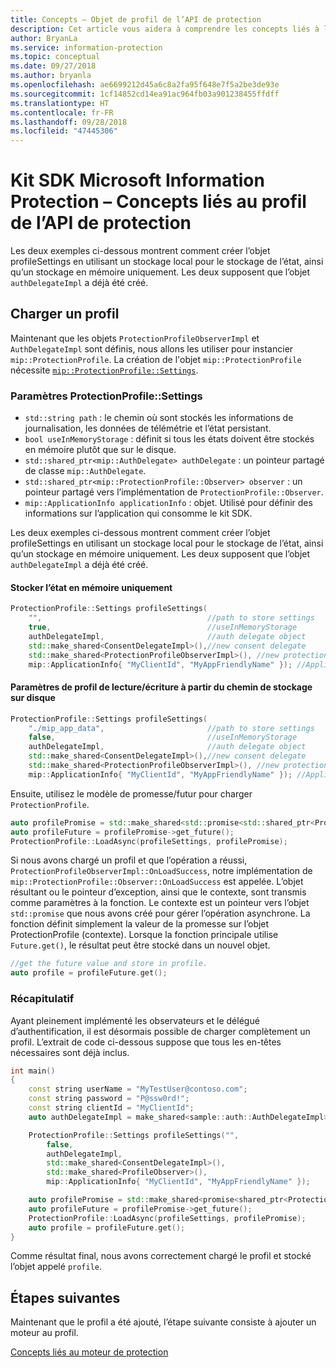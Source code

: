 ```yaml
---
title: Concepts – Objet de profil de l’API de protection
description: Cet article vous aidera à comprendre les concepts liés à l’objet de profil de protection qui est créé pendant l’initialisation de l’application.
author: BryanLa
ms.service: information-protection
ms.topic: conceptual
ms.date: 09/27/2018
ms.author: bryanla
ms.openlocfilehash: ae6699212d45a6c8a2fa95f648e7f5a2be3de93e
ms.sourcegitcommit: 1cf14852cd14ea91ac964fb03a901238455ffdff
ms.translationtype: HT
ms.contentlocale: fr-FR
ms.lasthandoff: 09/28/2018
ms.locfileid: "47445306"
---
```

# <a name="microsoft-information-protection-sdk---protection-api-profile-concepts"></a>Kit SDK Microsoft Information Protection – Concepts liés au profil de l’API de protection

Les deux exemples ci-dessous montrent comment créer l’objet profileSettings en utilisant un stockage local pour le stockage de l’état, ainsi qu’un stockage en mémoire uniquement. Les deux supposent que l’objet `authDelegateImpl` a déjà été créé.

## <a name="load-a-profile"></a>Charger un profil

Maintenant que les objets `ProtectionProfileObserverImpl` et `AuthDelegateImpl` sont définis, nous allons les utiliser pour instancier `mip::ProtectionProfile`. La création de l'objet `mip::ProtectionProfile` nécessite [`mip::ProtectionProfile::Settings`](reference/class_mip_ProtectionProfile_settings.md).

### <a name="protectionprofilesettings-parameters"></a>Paramètres ProtectionProfile::Settings

- `std::string path` : le chemin où sont stockés les informations de journalisation, les données de télémétrie et l’état persistant.
- `bool useInMemoryStorage` : définit si tous les états doivent être stockés en mémoire plutôt que sur le disque.
- `std::shared_ptr<mip::AuthDelegate> authDelegate` : un pointeur partagé de classe `mip::AuthDelegate`.
- `std::shared_ptr<mip::ProtectionProfile::Observer> observer` : un pointeur partagé vers l’implémentation de `ProtectionProfile::Observer`.
- `mip::ApplicationInfo applicationInfo` : objet. Utilisé pour définir des informations sur l’application qui consomme le kit SDK.

Les deux exemples ci-dessous montrent comment créer l’objet profileSettings en utilisant un stockage local pour le stockage de l’état, ainsi qu’un stockage en mémoire uniquement. Les deux supposent que l’objet `authDelegateImpl` a déjà été créé.

#### <a name="store-state-in-memory-only"></a>Stocker l’état en mémoire uniquement

```cpp
ProtectionProfile::Settings profileSettings(
    "",                                     //path to store settings
    true,                                   //useInMemoryStorage
    authDelegateImpl,                       //auth delegate object
    std::make_shared<ConsentDelegateImpl>(),//new consent delegate
    std::make_shared<ProtectionProfileObserverImpl>(), //new protection profile observer
    mip::ApplicationInfo{ "MyClientId", "MyAppFriendlyName" }); //ApplicationInfo object
```

#### <a name="readwrite-profile-settings-from-storage-path-on-disk"></a>Paramètres de profil de lecture/écriture à partir du chemin de stockage sur disque

```cpp
ProtectionProfile::Settings profileSettings(
    "./mip_app_data",                       //path to store settings
    false,                                  //useInMemoryStorage
    authDelegateImpl,                       //auth delegate object
    std::make_shared<ConsentDelegateImpl>(),//new consent delegate
    std::make_shared<ProtectionProfileObserverImpl>(), //new protection profile
    mip::ApplicationInfo{ "MyClientId", "MyAppFriendlyName" }); //ApplicationInfo object
```

Ensuite, utilisez le modèle de promesse/futur pour charger `ProtectionProfile`.

```cpp
auto profilePromise = std::make_shared<std::promise<std::shared_ptr<ProtectionProfile>>>();
auto profileFuture = profilePromise->get_future();
ProtectionProfile::LoadAsync(profileSettings, profilePromise);
```

Si nous avons chargé un profil et que l’opération a réussi, `ProtectionProfileObserverImpl::OnLoadSuccess`, notre implémentation de `mip::ProtectionProfile::Observer::OnLoadSuccess` est appelée. L’objet résultant ou le pointeur d’exception, ainsi que le contexte, sont transmis comme paramètres à la fonction. Le contexte est un pointeur vers l’objet `std::promise` que nous avons créé pour gérer l’opération asynchrone. La fonction définit simplement la valeur de la promesse sur l’objet ProtectionProfile (contexte). Lorsque la fonction principale utilise `Future.get()`, le résultat peut être stocké dans un nouvel objet.

```cpp
//get the future value and store in profile.
auto profile = profileFuture.get();
```

### <a name="putting-it-together"></a>Récapitulatif

Ayant pleinement implémenté les observateurs et le délégué d’authentification, il est désormais possible de charger complètement un profil. L’extrait de code ci-dessous suppose que tous les en-têtes nécessaires sont déjà inclus.

```cpp
int main()
{
    const string userName = "MyTestUser@contoso.com";
    const string password = "P@ssw0rd!";
    const string clientId = "MyClientId";
    auto authDelegateImpl = make_shared<sample::auth::AuthDelegateImpl>(userName, password, clientId);

    ProtectionProfile::Settings profileSettings("",
        false,
        authDelegateImpl,
        std::make_shared<ConsentDelegateImpl>(),
        std::make_shared<ProfileObserver>(),
        mip::ApplicationInfo{ "MyClientId", "MyAppFriendlyName" });

    auto profilePromise = std::make_shared<promise<shared_ptr<ProtectionProfile>>>();
    auto profileFuture = profilePromise->get_future();
    ProtectionProfile::LoadAsync(profileSettings, profilePromise);
    auto profile = profileFuture.get();
}
```

Comme résultat final, nous avons correctement chargé le profil et stocké l’objet appelé `profile`.

## <a name="next-steps"></a>Étapes suivantes

Maintenant que le profil a été ajouté, l’étape suivante consiste à ajouter un moteur au profil.

[Concepts liés au moteur de protection](concept-profile-engine-protection-engine-cpp.md)